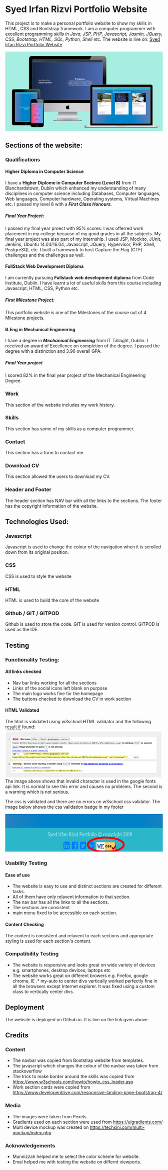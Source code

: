 # Syed Irfan Rizvi Portfolio Website
This project is to make a personal portfolio website to show my skills in HTML, CSS and Bootstrap framework. I am a computer programmer with excellent programming _skills in Java, JSP, PHP, Javascript, Jasmin, JQuery, CSS, Bootstrap, HTML, SQL, Python, Shell etc._
The website is live on: [Syed Irfan Rizvi Portfolio Website](https://irfanrizvidev.github.io/portfolio/)

![Multi device mockup of website](assets/pics/github/multidevice.png)

## Sections of the website:
### Qualifications
#### Higher Diploma in Computer Science
I have a __Higher Diplome in Computer Sceince (Level 8)__ from IT Blanchardstown, Dublin which enhanced my understanding of many disciplines in computer science including Databases, Computer languages, Web languages, Computer hardware, Operating systems, Virtual Machines etc. I passed my level 8 with a ___First Class Honours___. 
##### Final Year Project:
I passed my final year proect with 95% scores. I was offerred work placement in my college because of my good grades in all the subjects. My final year project was also part of my internship. I used JSP, Mockito, JUnit, Jenkins, Ubuntu 14.04/16.04, Javascript, JQuery, Hypervisor, PHP, Shell, PostgreSQL etc. I built a framework to host Capture the Flag (CTF) challenges and the challenges as well. 
#### FullStack Web Development Diploma
I am currently pursuing __Fullstack web development diploma__ from Code Institute, Dublin. I have learnt a lot of useful skills from this course including Javascript, HTML, CSS, Python etc. 
##### First Milestone Project:
This portfolio website is one of the Milestones of the course out of 4 Milestone projects. 
#### B.Eng in Mechanical Engineering
I have a degree in ___Mechanical Engineering___ from IT Tallaght, Dublin. I received an award of Excellence on completion of the degree. I passed the degree with a distinction and 3.96 overall GPA. 
##### Final Year project
I scored 82% in the final year project of the Mechanical Engineering Degree.

### Work
This section of the website includes my work history. 

### Skills
This section has some of my skills as a computer programmer. 

### Contact

This section has a form to contact me.

### Download CV
This section allowed the users to download my CV.

### Header and Footer
The header section has NAV bar with all the links to the sections. The footer has the copyright information of the website. 

## Technologies Used:
### Javascript
Javascript is used to change the colour of the navigation when it is scrolled down from its original position. 

### CSS
CSS is used to style the website

### HTML
HTML is used to build the  core of the website

### Github / GIT / GITPOD
Github is used to store the code. GIT is used for version control. GITPOD is used as the IDE. 

## Testing
### Functionality Testing:
#### All links checked
* Nav bar links working for all the sections
* Links of the social icons left blank on purpose
* The main logo works fine for the homepage
* The buttons checked to download the CV in work section

#### HTML Validated
The html is validated using w3school HTML validator and the following result if found:
![html validation](assets/pics/github/HTMLValid.png)
The image above shows that invalid character is used in the google fonts api link. It is normal to see this error and causes no problems. The second is a warning which is not serious.

The css is validated and there are no errors on w3school css validator. The image below shows the css validation badge in my footer

![html validation](assets/pics/github/cssValid.png)

### Usability Testing
#### Ease of use
* The website is easy to use and distinct sections are created for different tasks. 
* All of them have only relavent information to that section.
* The nav bar has all the links to all the sections.
* The sections are consistent. 
* main menu fixed to be accessible on each section.

#### Content Checking
The content is consistent and relavent to each sections and appropriate styling is used for each section's content.

### Compatibility Testing
* The website is responsive and looks great on wide variety of devices e.g. smartphones, desktop devices, laptops etc
* The website works great on different browers e.g. Firefox, google chrome, IE
.* my-auto to center divs vertically worked perfectly fine in all the browsers except Internet explorer. It was fixed using a custom class to vertically center divs. 

## Deployment
The website is deployed on Github.io. It is live on the link gven above. 

## Credits
### Content
* The navbar was copied from Bootstrap website from templates.
* The javascript which changes the colour of the navbar was taken from stackoverflow
* The trick to make border around the skills was copied from https://www.w3schools.com/howto/howto_css_loader.asp
* Work section cards were copied from https://www.developerdrive.com/responsive-landing-page-bootstrap-4/

### Media
* The images were taken from Pexels.
* Gradients used on each section were used from https://uigradients.com/
* Multi device mockup was created on https://techsini.com/multi-mockup/index.php

### Acknowledgements
* Munnizzah helped me to select the color scheme for website.
* Emal helped me with testing the website on differnt viewports.